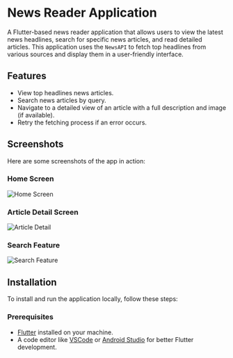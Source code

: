 # News Reader Application

A Flutter-based news reader application that allows users to view the latest news headlines, search for specific news articles, and read detailed articles. This application uses the `NewsAPI` to fetch top headlines from various sources and display them in a user-friendly interface.

## Features

- View top headlines news articles.
- Search news articles by query.
- Navigate to a detailed view of an article with a full description and image (if available).
- Retry the fetching process if an error occurs.

## Screenshots

Here are some screenshots of the app in action:

### Home Screen
![Home Screen](snapshots/articlesn.png)

### Article Detail Screen
![Article Detail](screenshots/article-detail.png)

### Search Feature
![Search Feature](screenshots/search-feature.png)

## Installation

To install and run the application locally, follow these steps:

### Prerequisites

- [Flutter](https://flutter.dev/docs/get-started/install) installed on your machine.
- A code editor like [VSCode](https://code.visualstudio.com/) or [Android Studio](https://developer.android.com/studio) for better Flutter development.
